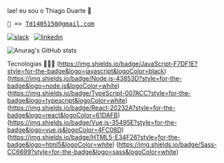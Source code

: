 Iae! eu sou o Thiago Duarte 🤙 <pre>📧 => Td1405150@gmail.com</pre>
[![slack](https://img.shields.io/badge/Slack-4A154B?style=for-the-badge&logo=slack&logoColor=white)](https://kenzieacademybrasil.slack.com/team/U04HE9S2D9A)&nbsp;&nbsp;
[![linkedin](https://img.shields.io/badge/LinkedIn-0077B5?style=for-the-badge&logo=linkedin&logoColor=white)](https://www.linkedin.com/in/thiago-duarte-78984b22b/)

![Anurag's GitHub stats](https://github-readme-stats.vercel.app/api?username=Thiago-duart&show_icons=true&theme=radical)

Tecnologias 🚀🚀🚀
(https://img.shields.io/badge/JavaScript-F7DF1E?style=for-the-badge&logo=javascript&logoColor=black) 
(https://img.shields.io/badge/Node.js-43853D?style=for-the-badge&logo=node.js&logoColor=white)
(https://img.shields.io/badge/TypeScript-007ACC?style=for-the-badge&logo=typescript&logoColor=white) 
(https://img.shields.io/badge/React-20232A?style=for-the-badge&logo=react&logoColor=61DAFB)
(https://img.shields.io/badge/Vue.js-35495E?style=for-the-badge&logo=vue.js&logoColor=4FC08D)
(https://img.shields.io/badge/HTML5-E34F26?style=for-the-badge&logo=html5&logoColor=white)
(https://img.shields.io/badge/Sass-CC6699?style=for-the-badge&logo=sass&logoColor=white)








